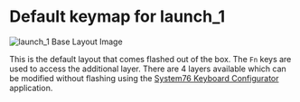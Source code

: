 # Default keymap for launch_1

![launch_1 Base Layout Image](https://i.imgur.com/7RTC4iV.png "launch_1 Base Layout")

This is the default layout that comes flashed out of the box. The `Fn` keys are used to access the additional layer. There are 4 layers available which can be modified without flashing using the [System76 Keyboard Configurator](https://system76.com/accessories/launch/download) application.
